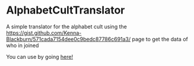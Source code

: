 # AlphabetCultTranslator
A simple translator for the alphabet cult using the https://gist.github.com/Kenna-Blackburn/571cada7154dee0c9bedc87786c691a3/ page to get the data of who in joined

You can use by going [here!](https://bluecat-1st.github.io/AlphabetCultTranslator/)

